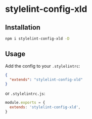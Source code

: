 # stylelint-config-xld

## Installation

```sh
npm i stylelint-config-xld -D
```

## Usage

Add the config to your `.stylelintrc`:

```json
{
  "extends": "stylelint-config-xld"
}
```

or `.stylelintrc.js`:

```js
module.exports = {
  extends: 'stylelint-config-xld',
}
```
